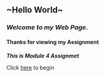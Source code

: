 ## ~Hello World~

### **_Welcome to my Web Page._**

#### Thanks for viewing my Assignment

**_This is Module 4 Assignmet_**

Click [here](http://rishavpandey.me/coursera-jhu-assignment/module_4/index.html) to begin
